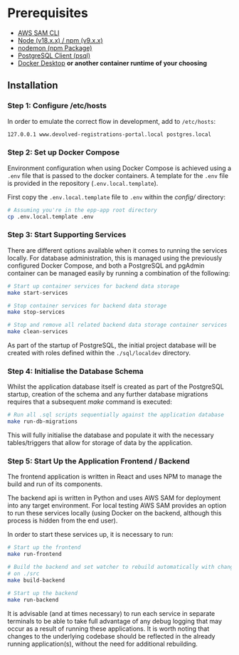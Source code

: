 # Prerequisites
* [AWS SAM CLI](https://docs.aws.amazon.com/serverless-application-model/latest/developerguide/install-sam-cli.html)
* [Node (v18.x.x) / npm (v9.x.x)](https://docs.npmjs.com/downloading-and-installing-node-js-and-npm)
* [nodemon (npm Package)](https://www.npmjs.com/package//nodemon)
* [PostgreSQL Client (psql)](https://www.postgresql.org/download/)
* [Docker Desktop](https://www.docker.com/get-started/) **or another container runtime of your choosing**

## Installation

### Step 1: Configure /etc/hosts

In order to emulate the correct flow in development, add to `/etc/hosts`:

```sh
127.0.0.1 www.devolved-registrations-portal.local postgres.local
```

### Step 2: Set up Docker Compose

Environment configuration when using Docker Compose is achieved using a `.env`
file that is passed to the docker containers. A template for the `.env` file is
provided in the repository (`.env.local.template`).

First copy the `.env.local.template` file to `.env` within the _config/_ 
directory:

```sh
# Assuming you're in the epp-app root directory
cp .env.local.template .env
```

### Step 3: Start Supporting Services

There are different options available when it comes to running the services 
locally. For database administration, this is managed using the previously 
configured Docker Compose, and both a PostgreSQL and pgAdmin container can 
be managed easily by running a combination of the following:

```sh
# Start up container services for backend data storage
make start-services

# Stop container services for backend data storage
make stop-services

# Stop and remove all related backend data storage container services
make clean-services
```

As part of the startup of PostgreSQL, the initial project database will be created 
with roles defined within the `./sql/localdev` directory.

### Step 4: Initialise the Database Schema

Whilst the application database itself is created as part of the PostgreSQL
startup, creation of the schema and any further database migrations requires
that a subsequent _make_ command is executed:

```sh
# Run all .sql scripts sequentially against the application database
make run-db-migrations
```

This will fully initialise the database and populate it with the necessary
tables/triggers that allow for storage of data by the application.


### Step 5: Start Up the Application Frontend / Backend

The frontend application is written in React and uses NPM to manage the 
build and run of its components.

The backend api is written in Python and uses AWS SAM for deployment into 
any target environment. For local testing AWS SAM provides an option to run
these services locally (using Docker on the backend, although this process
is hidden from the end user). 

In order to start these services up, it is necessary to run:

```sh
# Start up the frontend
make run-frontend

# Build the backend and set watcher to rebuild automatically with changes 
# on ./src
make build-backend

# Start up the backend
make run-backend
```

It is advisable (and at times necessary) to run each service in separate 
terminals to be able to take full advantage of any debug logging that may
occur as a result of running these applications. It is worth noting that 
changes to the underlying codebase should be reflected in the already
running application(s), without the need for additional rebuilding.